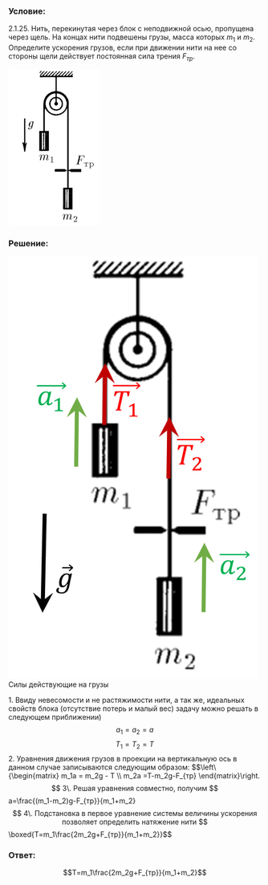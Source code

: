 ###  Условие: 

$2.1.25.$ Нить, перекинутая через блок с неподвижной осью, пропущена через щель. На концах нити подвешены грузы, масса которых $m_1$ и $m_2$. Определите ускорения грузов, если при движении нити на нее со стороны щели действует постоянная сила трения $F_{тр}$. 

![ К задаче 2.1.25 |183x311, 17%](../../img/2.1.25/statement.png)

###  Решение: 

![ Силы действующие на грузы |496x842, 22%](../../img/2.1.25/sol.jpg)  Силы действующие на грузы 

1\. Ввиду невесомости и не растяжимости нити, а так же, идеальных свойств блока (отсутствие потерь и малый вес) задачу можно решать в следующем приближении) $$a_1=a_2=a$$ $$T_1=T_2=T$$ 2\. Уравнения движения грузов в проекции на вертикальную ось в данном случае записываются следующим образом: $$\left\\{\begin{matrix} m_1a = m_2g - T \\\ m_2a =T-m_2g-F_{тр} \end{matrix}\right.$$ 3\. Решая уравнения совместно, получим $$a=\frac{(m_1-m_2)g-F_{тр}}{m_1+m_2}$$ 4\. Подстановка в первое уравнение системы величины ускорения позволяет определить натяжение нити $$\boxed{T=m_1\frac{2m_2g+F_{тр}}{m_1+m_2}}$$ 

###  Ответ: 

$$T=m_1\frac{2m_2g+F_{тр}}{m_1+m_2}$$ 
